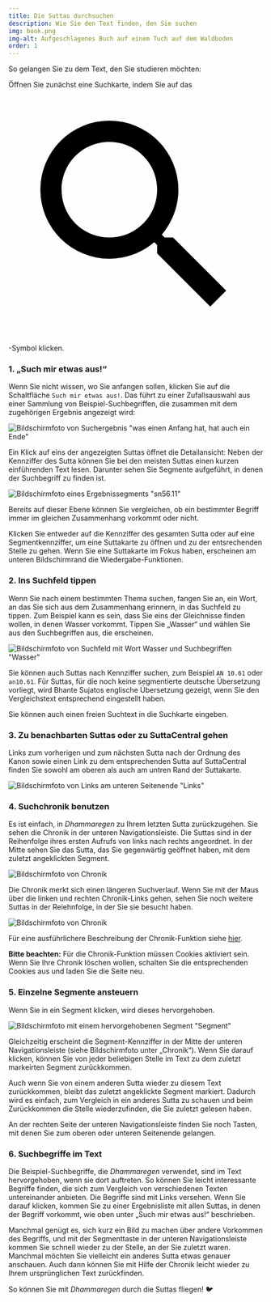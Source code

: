 ```yaml
---
title: Die Suttas durchsuchen
description: Wie Sie den Text finden, den Sie suchen
img: book.png
img-alt: Aufgeschlagenes Buch auf einem Tuch auf dem Waldboden
order: 1
---
```


So gelangen Sie zu dem Text, den Sie studieren möchten:

Öffnen Sie zunächst eine Suchkarte, indem Sie auf das <a href="#/search//de" class="scv-icon-btn v-btn v-btn--icon v-btn--round v-btn--router theme--dark v-size--default"><span class="v-btn__content"><span aria-hidden="true" class="v-icon notranslate theme--dark"><svg xmlns="http://www.w3.org/2000/svg" viewBox="0 0 24 24" role="img" aria-hidden="true" class="v-icon__svg"><path d="M9.5,3A6.5,6.5 0 0,1 16,9.5C16,11.11 15.41,12.59 14.44,13.73L14.71,14H15.5L20.5,19L19,20.5L14,15.5V14.71L13.73,14.44C12.59,15.41 11.11,16 9.5,16A6.5,6.5 0 0,1 3,9.5A6.5,6.5 0 0,1 9.5,3M9.5,5C7,5 5,7 5,9.5C5,12 7,14 9.5,14C12,14 14,12 14,9.5C14,7 12,5 9.5,5Z"></path></svg></span></span></a>-Symbol klicken.

### 1. „Such mir etwas aus!“

Wenn Sie nicht wissen, wo Sie anfangen sollen, klicken Sie auf die Schaltfläche `Such mir etwas aus!`. Das führt zu einer Zufallsauswahl aus einer Sammlung von Beispiel-Suchbegriffen, die zusammen mit dem zugehörigen Ergebnis angezeigt wird:

<img src="./result.png" class="ebt-image" alt="Bildschirmfoto von Suchergebnis"> "was einen Anfang hat, hat auch ein Ende"

Ein Klick auf eins der angezeigten Suttas öffnet die Detailansicht: Neben der Kennziffer des Sutta können Sie bei den meisten Suttas einen kurzen einführenden Text lesen. Darunter sehen Sie Segmente aufgeführt, in denen der Suchbegriff zu finden ist.

<img src="./result-segment.png" class="ebt-image" alt="Bildschirmfoto eines Ergebnissegments"> "sn56.11"

Bereits auf dieser Ebene können Sie vergleichen, ob ein bestimmter Begriff immer im gleichen Zusammenhang vorkommt oder nicht.

Klicken Sie entweder auf die Kennziffer des gesamten Sutta oder auf eine Segmentkennziffer, um eine Suttakarte zu öffnen und zu der entsrechenden Stelle zu gehen. Wenn Sie eine Suttakarte im Fokus haben, erscheinen am unteren Bildschirmrand die Wiedergabe-Funktionen.

### 2. Ins Suchfeld tippen

Wenn Sie nach einem bestimmten Thema suchen, fangen Sie an, ein Wort, an das Sie sich aus dem Zusammenhang erinnern, in das Suchfeld zu tippen. Zum Beispiel kann es sein, dass Sie eins der Gleichnisse finden wollen, in denen Wasser vorkommt. Tippen Sie „Wasser“ und wählen Sie aus den Suchbegriffen aus, die erscheinen.

<img src="./searchfield.png" class="ebt-image" alt="Bildschirmfoto von Suchfeld mit Wort Wasser und Suchbegriffen"> "Wasser"

Sie können auch Suttas nach Kennziffer suchen, zum Beispiel `AN 10.61` oder `an10.61`. Für Suttas, für die noch keine segmentierte deutsche Übersetzung vorliegt, wird Bhante Sujatos englische Übersetzung gezeigt, wenn Sie den Vergleichstext entsprechend eingestellt haben.

Sie können auch einen freien Suchtext in die Suchkarte eingeben.

### 3. Zu benachbarten Suttas oder zu SuttaCentral gehen

Links zum vorherigen und zum nächsten Sutta nach der Ordnung des Kanon sowie einen Link zu dem entsprechenden Sutta auf SuttaCentral finden Sie sowohl am oberen als auch am untren Rand der Suttakarte.

<img src="./links.png" class="ebt-image" alt="Bildschirmfoto von Links am unteren Seitenende"> "Links"

### 4. Suchchronik benutzen

Es ist einfach, in *Dhammaregen* zu Ihrem letzten Sutta zurückzugehen. Sie sehen die Chronik in der unteren Navigationsleiste. Die Suttas sind in der Reihenfolge ihres ersten Aufrufs von links nach rechts angeordnet. In der Mitte sehen Sie das Sutta, das Sie gegenwärtig geöffnet haben, mit dem zuletzt angeklickten Segment.

<img src="./history1.png" class="ebt-image" alt="Bildschirmfoto von Chronik">

Die Chronik merkt sich einen längeren Suchverlauf. Wenn Sie mit der Maus über die linken und rechten Chronik-Links gehen, sehen Sie noch weitere Suttas in der Reiehnfolge, in der Sie sie besucht haben.

<img src="./history2.png" class="ebt-image" alt="Bildschirmfoto von Chronik">

Für eine ausführlichere Beschreibung der Chronik-Funktion siehe [hier](/Studium/Chronik).

**Bitte beachten:** Für die Chronik-Funktion müssen Cookies aktiviert sein. Wenn Sie Ihre Chronik löschen wollen, schalten Sie die entsprechenden Cookies aus und laden Sie die Seite neu.

### 5. Einzelne Segmente ansteuern

Wenn Sie in ein Segment klicken, wird dieses hervorgehoben.

<img src="./segment.png" class="ebt-image" alt="Bildschirmfoto mit einem hervorgehobenen Segment"> "Segment"

Gleichzeitig erscheint die Segment-Kennziffer in der Mitte der unteren Navigationsleiste (siehe Bildschirmfoto unter „Chronik“). Wenn Sie darauf klicken, können Sie von jeder beliebigen Stelle im Text zu dem zuletzt markeirten Segment zurückkommen.

Auch wenn Sie von einem anderen Sutta wieder zu diesem Text zurückkommen, bleibt das zuletzt angeklickte Segment markiert. Dadurch wird es einfach, zum Vergleich in ein anderes Sutta zu schauen und beim Zurückkommen die Stelle wiederzufinden, die Sie zuletzt gelesen haben.

An der rechten Seite der unteren Navigationsleiste finden Sie noch Tasten, mit denen Sie zum oberen oder unteren Seitenende gelangen.

### 6. Suchbegriffe im Text

Die Beispiel-Suchbegriffe, die *Dhammaregen* verwendet, sind im Text hervorgehoben, wenn sie dort auftreten. So können Sie leicht interessante Begriffe finden, die sich zum Vergleich von verschiedenen Texten untereinander anbieten. Die Begriffe sind mit Links versehen. Wenn Sie darauf klicken, kommen Sie zu einer Ergebnisliste mit allen Suttas, in denen der Begriff vorkommt, wie oben unter „Such mir etwas aus!“ beschrieben.

Manchmal genügt es, sich kurz ein Bild zu machen über andere Vorkommen des Begriffs, und mit der Segmenttaste in der unteren Navigationsleiste kommen Sie schnell wieder zu der Stelle, an der Sie zuletzt waren. Manchmal möchten Sie vielleicht ein anderes Sutta etwas genauer anschauen. Auch dann können Sie mit Hilfe der Chronik leicht wieder zu Ihrem ursprünglichen Text zurückfinden.

So können Sie mit *Dhammaregen* durch die Suttas fliegen! 🐦
